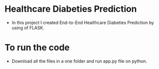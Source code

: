 

# Healthcare Diabeties Prediction

- In this project I created End-to-End Healthcare Diabeties Prediction by using of FLASK.

# To run the code 
-  Download all the files in a one folder and run app.py file on python.
